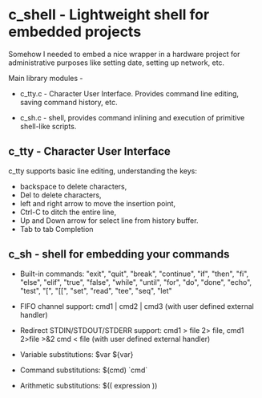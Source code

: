 # c_shell - Lightweight shell for embedded projects

Somehow I needed to embed a nice wrapper in a hardware project for administrative purposes like setting date, setting up network, etc.

Main library modules - 

- c_tty.c - Character User Interface. Provides command line editing, saving command history, etc.

- c_sh.c - shell, provides command inlining and execution of primitive shell-like scripts.

## c_tty -  Character User Interface

c_tty supports basic line editing, understanding the keys:
- backspace to delete characters,
- Del to delete characters,
- left and right arrow to move the insertion point,
-  Ctrl-C to ditch the entire line,
- Up and Down arrow for select line from history buffer.<br>
- Tab  to tab Completion

## c_sh - shell for embedding your commands

- Built-in commands: "exit", "quit", "break", "continue", "if", "then", "fi", "else", "elif", "true", "false", "while", "until", "for", "do", "done", "echo", "test", "[", "[[", "set", "read", "tee", "seq", "let"

- FIFO channel support:  cmd1 | cmd2 | cmd3 (with user defined external handler)

- Redirect STDIN/STDOUT/STDERR support: cmd1 > file 2> file, cmd1 2>file >&2  cmd < file (with user defined external handler)

- Variable substitutions: $var ${var}

- Command substitutions: $(cmd)  \`cmd\`

- Arithmetic substitutions: $(( expression ))

  

  



